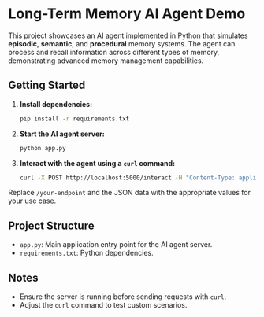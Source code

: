 # Long-Term Memory AI Agent Demo

This project showcases an AI agent implemented in Python that simulates **episodic**, **semantic**, and **procedural** memory systems. The agent can process and recall information across different types of memory, demonstrating advanced memory management capabilities.

## Getting Started

1. **Install dependencies:**
    ```bash
    pip install -r requirements.txt
    ```

2. **Start the AI agent server:**
    ```bash
    python app.py
    ```

3. **Interact with the agent using a `curl` command:**
    ```bash
    curl -X POST http://localhost:5000/interact -H "Content-Type: application/json" -d '{"your":"data"}'
    ```

Replace `/your-endpoint` and the JSON data with the appropriate values for your use case.

## Project Structure

- `app.py`: Main application entry point for the AI agent server.
- `requirements.txt`: Python dependencies.

## Notes

- Ensure the server is running before sending requests with `curl`.
- Adjust the `curl` command to test custom scenarios.
